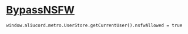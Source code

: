 # [BypassNSFW](https://github.com/aeongdesu/lewdrn/blob/main/blob/builds/BypassNSFW.zip?raw=true)

`window.aliucord.metro.UserStore.getCurrentUser().nsfwAllowed = true`
